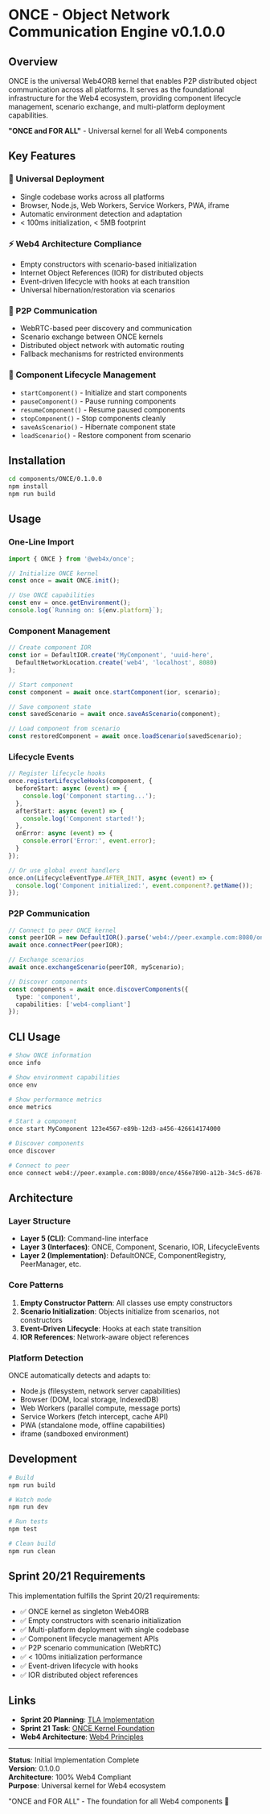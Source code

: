 # ONCE - Object Network Communication Engine v0.1.0.0

## Overview

ONCE is the universal Web4ORB kernel that enables P2P distributed object communication across all platforms. It serves as the foundational infrastructure for the Web4 ecosystem, providing component lifecycle management, scenario exchange, and multi-platform deployment capabilities.

**"ONCE and FOR ALL"** - Universal kernel for all Web4 components

## Key Features

### 🌟 Universal Deployment
- Single codebase works across all platforms
- Browser, Node.js, Web Workers, Service Workers, PWA, iframe
- Automatic environment detection and adaptation
- < 100ms initialization, < 5MB footprint

### ⚡ Web4 Architecture Compliance
- Empty constructors with scenario-based initialization
- Internet Object References (IOR) for distributed objects
- Event-driven lifecycle with hooks at each transition
- Universal hibernation/restoration via scenarios

### 🔗 P2P Communication
- WebRTC-based peer discovery and communication
- Scenario exchange between ONCE kernels
- Distributed object network with automatic routing
- Fallback mechanisms for restricted environments

### 🎯 Component Lifecycle Management
- `startComponent()` - Initialize and start components
- `pauseComponent()` - Pause running components
- `resumeComponent()` - Resume paused components
- `stopComponent()` - Stop components cleanly
- `saveAsScenario()` - Hibernate component state
- `loadScenario()` - Restore component from scenario

## Installation

```bash
cd components/ONCE/0.1.0.0
npm install
npm run build
```

## Usage

### One-Line Import

```typescript
import { ONCE } from '@web4x/once';

// Initialize ONCE kernel
const once = await ONCE.init();

// Use ONCE capabilities
const env = once.getEnvironment();
console.log(`Running on: ${env.platform}`);
```

### Component Management

```typescript
// Create component IOR
const ior = DefaultIOR.create('MyComponent', 'uuid-here', 
  DefaultNetworkLocation.create('web4', 'localhost', 8080)
);

// Start component
const component = await once.startComponent(ior, scenario);

// Save component state
const savedScenario = await once.saveAsScenario(component);

// Load component from scenario
const restoredComponent = await once.loadScenario(savedScenario);
```

### Lifecycle Events

```typescript
// Register lifecycle hooks
once.registerLifecycleHooks(component, {
  beforeStart: async (event) => {
    console.log('Component starting...');
  },
  afterStart: async (event) => {
    console.log('Component started!');
  },
  onError: async (event) => {
    console.error('Error:', event.error);
  }
});

// Or use global event handlers
once.on(LifecycleEventType.AFTER_INIT, async (event) => {
  console.log('Component initialized:', event.component?.getName());
});
```

### P2P Communication

```typescript
// Connect to peer ONCE kernel
const peerIOR = new DefaultIOR().parse('web4://peer.example.com:8080/once/peer-uuid');
await once.connectPeer(peerIOR);

// Exchange scenarios
await once.exchangeScenario(peerIOR, myScenario);

// Discover components
const components = await once.discoverComponents({ 
  type: 'component',
  capabilities: ['web4-compliant'] 
});
```

## CLI Usage

```bash
# Show ONCE information
once info

# Show environment capabilities
once env

# Show performance metrics
once metrics

# Start a component
once start MyComponent 123e4567-e89b-12d3-a456-426614174000

# Discover components
once discover

# Connect to peer
once connect web4://peer.example.com:8080/once/456e7890-a12b-34c5-d678-901234567890
```

## Architecture

### Layer Structure
- **Layer 5 (CLI)**: Command-line interface
- **Layer 3 (Interfaces)**: ONCE, Component, Scenario, IOR, LifecycleEvents
- **Layer 2 (Implementation)**: DefaultONCE, ComponentRegistry, PeerManager, etc.

### Core Patterns
1. **Empty Constructor Pattern**: All classes use empty constructors
2. **Scenario Initialization**: Objects initialize from scenarios, not constructors
3. **Event-Driven Lifecycle**: Hooks at each state transition
4. **IOR References**: Network-aware object references

### Platform Detection
ONCE automatically detects and adapts to:
- Node.js (filesystem, network server capabilities)
- Browser (DOM, local storage, IndexedDB)
- Web Workers (parallel compute, message ports)
- Service Workers (fetch intercept, cache API)
- PWA (standalone mode, offline capabilities)
- iframe (sandboxed environment)

## Development

```bash
# Build
npm run build

# Watch mode
npm run dev

# Run tests
npm test

# Clean build
npm run clean
```

## Sprint 20/21 Requirements

This implementation fulfills the Sprint 20/21 requirements:
- ✅ ONCE kernel as singleton Web4ORB
- ✅ Empty constructors with scenario initialization
- ✅ Multi-platform deployment with single codebase
- ✅ Component lifecycle management APIs
- ✅ P2P scenario communication (WebRTC)
- ✅ < 100ms initialization performance
- ✅ Event-driven lifecycle with hooks
- ✅ IOR distributed object references

## Links

- **Sprint 20 Planning**: [TLA Implementation](../../../scrum.pmo/sprints/sprint-20/planning.md)
- **Sprint 21 Task**: [ONCE Kernel Foundation](../../../scrum.pmo/sprints/sprint-21/task-1-once-kernel-foundation.md)
- **Web4 Architecture**: [Web4 Principles](../../../docs/web4-architecture.md)

---

**Status**: Initial Implementation Complete  
**Version**: 0.1.0.0  
**Architecture**: 100% Web4 Compliant  
**Purpose**: Universal kernel for Web4 ecosystem

"ONCE and FOR ALL" - The foundation for all Web4 components 🚀